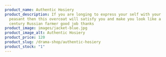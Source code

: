 ```yaml
---
product_name: Authentic Hosiery
product_description: If you are longing to express your self with your authentic
  peasant then this overcoat will satisfy you and make you look like a 16th
  century Russian farmer good job thanks
product_image: images/jacket-blue.jpg
product_image_alt: Authentic Hosiery
product_price: 120
product_slug: /drama-shop/authentic-hosiery
product_stock: "1"
---
```

